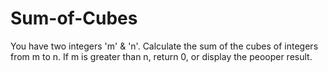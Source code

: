 # Sum-of-Cubes
You have two integers 'm' & 'n'. Calculate the sum of the cubes of integers from m to n. If m is greater than n, return 0, or display the peooper result.
